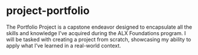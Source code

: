 # project-portfolio
The Portfolio Project is a capstone endeavor designed to encapsulate all the skills and knowledge I’ve acquired during the ALX Foundations program. I will be tasked with creating a project from scratch, showcasing my ability to apply what I’ve learned in a real-world context.
